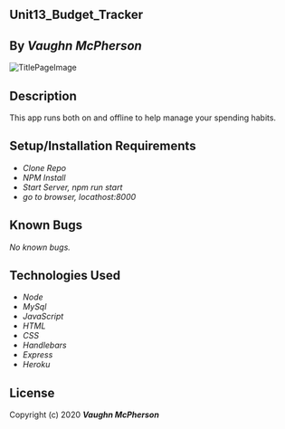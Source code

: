 ## Unit13_Budget_Tracker 

## By _**Vaughn McPherson**_

![TitlePageImage](https://oftenofftopic.files.wordpress.com/2018/12/bobs-burgers-cheddar-burger.jpg?w=663npm)

## Description
This app runs both on and offline to help manage your spending habits. 

## Setup/Installation Requirements
* _Clone Repo_
* _NPM Install_
* _Start Server, npm run start_
* _go to browser, locathost:8000_

## Known Bugs
_No known bugs._

## Technologies Used
* _Node_
* _MySql_
* _JavaScript_
* _HTML_
* _CSS_
* _Handlebars_
* _Express_
* _Heroku_





## License

Copyright (c) 2020 **_Vaughn McPherson_**